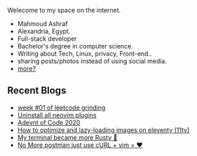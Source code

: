 Welecome to my space on the internet.

- Mahmoud Ashraf
- Alexandria, Egypt.
- Full-stack developer
- Bachelor's degree in computer science.
- Writing about Tech, Linux, privacy, Front-end..
- sharing posts/photos instead of using social media.
- [more?](/about)

## Recent Blogs

- [week #01 of leetcode grinding](/blog/week-1-leetcode)
- [Uninstall all neovim plugins](/blog/uninstall-all-neovim-plugins)
- [Adevnt of Code 2020](/blog/adevnt-of-code-2020)
- [How to optimize and lazy-loading images on eleventy (11ty)](/blog/how-to-optimize-and-lazyloading-images-on-eleventy)
- [My terminal became more Rusty 🦀](/blog/my-terminal-became-more-rusty)
- [No More postman just use cURL + vim = ❤](/blog/no-more-postman-just-curl-and-vim)
